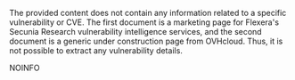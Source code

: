 The provided content does not contain any information related to a specific vulnerability or CVE. The first document is a marketing page for Flexera's Secunia Research vulnerability intelligence services, and the second document is a generic under construction page from OVHcloud. Thus, it is not possible to extract any vulnerability details.

NOINFO